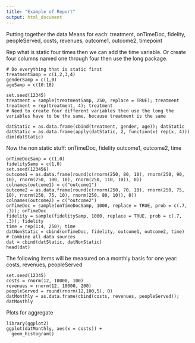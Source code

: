 ```yaml
---
title: "Example of Report"
output: html_document
---
```

Putting together the data
Means for each: treatment, onTimeDoc, fidelity, peopleServed, costs, revenues, outcome1, outcome2, timepoint

Rep what is static four times then we can add the time variable.  Or create four columns named one through four then use the long package.
```{r}
# Do everything that is static first 
treatmentSamp = c(1,2,3,4)
genderSamp = c(1,0)
ageSamp = c(10:18)

set.seed(12345)
treatment = sample(treatmentSamp, 250, replace = TRUE); treatment
treatment = rep(treatment, 4); treatment
# Need to create four different variables then use the long the variables have to be the same, because treatment is the same

datStatic = as.data.frame(cbind(treatment, gender, age)); datStatic
datStatic = as.data.frame(apply(datStatic, 2, function(x) rep(x, 4)))
dim(datStatic)
```
Now the non static stuff: onTimeDoc, fidelity outcome1, outcome2, time
```{r}
onTimeDocSamp = c(1,0)
fidelitySamp = c(1,0)
set.seed(123456)
outcome1 = as.data.frame(round(c(rnorm(250, 80, 10), rnorm(250, 90, 10), rnorm(250, 100, 10), rnorm(250, 110, 10)), 0))
colnames(outcome1) = c("outcome1")
outcome2 = as.data.frame(round(c(rnorm(250, 70, 10), rnorm(250, 75, 10), rnorm(250, 75, 10), rnorm(250, 80, 10)), 0))
colnames(outcome2) = c("outcome2")
onTimeDoc = sample(onTimeDocSamp, 1000, replace = TRUE, prob = c(.7, .3)); onTimeDoc
fidelity = sample(fidelitySamp, 1000, replace = TRUE, prob = c(.7, .3)); fidelity
time = rep(1:4, 250); time
datNonStatic = cbind(onTimeDoc, fidelity, outcome1, outcome2, time)
# Combine all data sources
dat = cbind(datStatic, datNonStatic)
head(dat)
```
The following items will be measured on a monthly basis for one year: costs, revenues, peopleServed
```{r, echo=FALSE}
set.seed(12345)
costs = rnorm(12, 10000, 100)
revenues = rnorm(12, 10000, 200)
peopleServed = round(rnorm(12,100,5), 0)
datMonthly = as.data.frame(cbind(costs, revenues, peopleServed)); datMonthly

```
Plots for aggregate
```{r}
library(ggplot2)
ggplot(datMonthly, aes(x = costs)) +
  geom_histogram()
```

